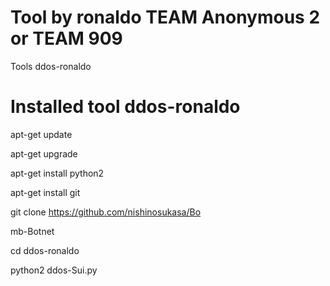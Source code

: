 # Tool by ronaldo TEAM Anonymous 2 or TEAM 909
Tools ddos-ronaldo
# Installed tool ddos-ronaldo

apt-get update 

apt-get upgrade

apt-get install python2

apt-get install git

git clone 
https://github.com/nishinosukasa/Bo

mb-Botnet

cd ddos-ronaldo

python2 ddos-Sui.py
